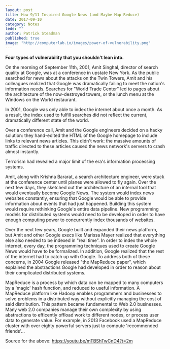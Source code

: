 ```yaml
---
layout: post
title: How 9/11 Inspired Google News (and Maybe Map Reduce) 
date: 2017-09-10
category: Notes
lede: ""
author: Patrick Steadman
published: true
image: "http://computerlab.io/images/power-of-vulnerability.png"
---
```


__Four types of vulnerability that you shouldn't lean into.__

On the morning of September 11th, 2001, Amit Singhal, director of search quality
at Google, was at a conference in upstate New York. As the public searched for
news about the attacks on the Twin Towers, Amit and his colleagues realized that
Google was dramatically failing to meet the nation's information needs. Searches
for "World Trade Center" led to pages about the architecture of the
now-destroyed towers, or the lunch menu at the Windows on the World restaurant.

In 2001, Google was only able to index the internet about once a month. As a
result, the index used to fulfill searches did not reflect the current,
dramatically different state of the world.


Over a conference call, Amit and the Google engineers decided on a hacky
solution: they hand-edited the HTML of the Google homepage to include links to
relevant news articles. This didn't work: the massive amounts of traffic
directed to these articles caused the news network's servers to crash almost
instantly.

Terrorism had revealed a major limit of the era's information processing
systems.

Amit, along with Krishna Bararat, a search architecture engineer, were stuck at
the conference center until planes were allowed to fly again. Over the next few
days, they sketched out the architecture of an internal tool that would
eventually become Google News. The system would index news websites constantly,
ensuring that Google would be able to provide information about events that had
just happened. Building this system would require rethinking Google's entire
data pipeline. New programming models for distributed systems would need to be
developed in order to have enough computing power to concurrently index
thousands of websites.

Over the next few years, Google built and expanded their news platform, but
Amit and other Google execs like Marissa Mayer realized that everything else
also needed to be indexed in "real time".  In order to index the whole
internet, every day, the programming techniques used to create Google News
would have to be formalized.  In addition, Google realized that the rest of the
internet had to catch up with Google. To address both of these concerns, in
2004 Google released "the MapReduce paper", which explained the abstractions
Google had developed in order to reason about their complicated distributed
systems.

MapReduce is a process by which data can be mapped to many computers by a
'magic' hash function, and reduced to useful information. A MapReduce platform
like Hadoop enables programmers and businesses to solve problems in a
distributed way without explicitly managing the cost of said distribution. This
pattern became fundamental to Web 2.0 businesses.  Many web 2.0 companies
manage their own complexity by using abstractions to efficently offload work to
different nodes, or process user data to generate value. For example, in 2013
Facebook used a MapReduce cluster with over eighty powerful servers just to
compute 'recommended friends'...

Source for the above: https://youtu.be/mTBShTwCnD4?t=2m

